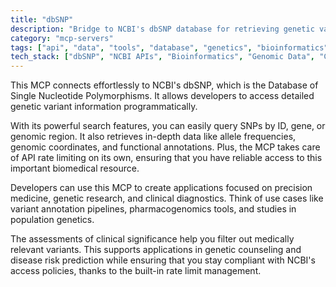 ```yaml
---
title: "dbSNP"
description: "Bridge to NCBI's dbSNP database for retrieving genetic variant information, including SNP data, search, and clinical significance with rate limit handling."
category: "mcp-servers"
tags: ["api", "data", "tools", "database", "genetics", "bioinformatics", "precision medicine", "clinical diagnostics"]
tech_stack: ["dbSNP", "NCBI APIs", "Bioinformatics", "Genomic Data", "Clinical Genetics", "SNP data retrieval"]
---
```


This MCP connects effortlessly to NCBI's dbSNP, which is the Database of Single Nucleotide Polymorphisms. It allows developers to access detailed genetic variant information programmatically.

With its powerful search features, you can easily query SNPs by ID, gene, or genomic region. It also retrieves in-depth data like allele frequencies, genomic coordinates, and functional annotations. Plus, the MCP takes care of API rate limiting on its own, ensuring that you have reliable access to this important biomedical resource.

Developers can use this MCP to create applications focused on precision medicine, genetic research, and clinical diagnostics. Think of use cases like variant annotation pipelines, pharmacogenomics tools, and studies in population genetics.

The assessments of clinical significance help you filter out medically relevant variants. This supports applications in genetic counseling and disease risk prediction while ensuring that you stay compliant with NCBI's access policies, thanks to the built-in rate limit management.